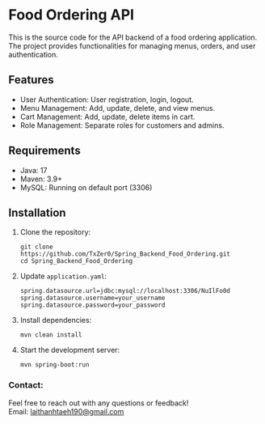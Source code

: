 # Food Ordering API  
This is the source code for the API backend of a food ordering application. The project provides functionalities for managing menus, orders, and user authentication.

## Features

- User Authentication: User registration, login, logout. 
- Menu Management: Add, update, delete, and view menus.  
- Cart Management: Add, update, delete items in cart. 
- Role Management: Separate roles for customers and admins.  

## Requirements

- Java: 17  
- Maven: 3.9+ 
- MySQL: Running on default port (3306)  

## Installation

1. Clone the repository:  
    ```
    git clone https://github.com/TxZer0/Spring_Backend_Food_Ordering.git
    cd Spring_Backend_Food_Ordering
    ```

2. Update `application.yaml`:
    ```
    spring.datasource.url=jdbc:mysql://localhost:3306/NuIlFo0d
    spring.datasource.username=your_username
    spring.datasource.password=your_password
    ```

3. Install dependencies:  
    ```
    mvn clean install
    ```

4. Start the development server:  
    ```
    mvn spring-boot:run
    ```


### Contact:
  Feel free to reach out with any questions or feedback!  
  Email: laithanhtaeh190@gmail.com
